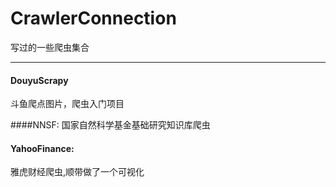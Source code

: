 # CrawlerConnection
写过的一些爬虫集合

---
#### DouyuScrapy
斗鱼爬点图片，爬虫入门项目

####NNSF:
国家自然科学基金基础研究知识库爬虫

#### YahooFinance:
雅虎财经爬虫,顺带做了一个可视化
